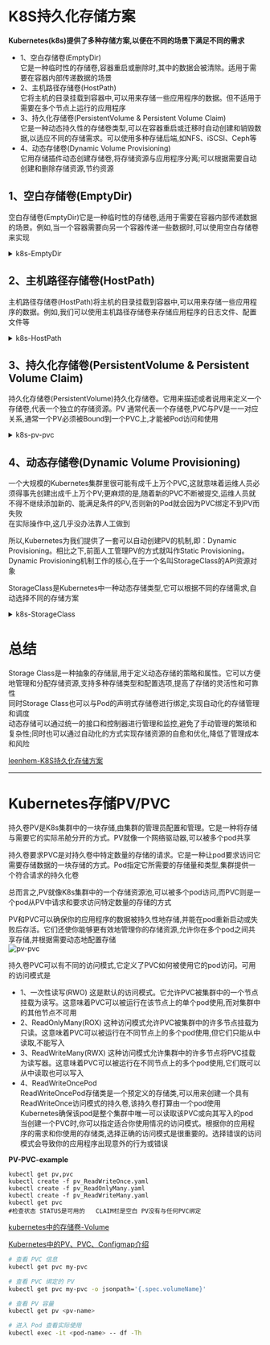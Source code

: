 # K8S持久化存储方案
**Kubernetes(k8s)提供了多种存储方案,以便在不同的场景下满足不同的需求** 
- 1、空白存储卷(EmptyDir)  
     它是一种临时性的存储卷,容器重启或删除时,其中的数据会被清除。适用于需要在容器内部传递数据的场景  
- 2、主机路径存储卷(HostPath)  
     它将主机的目录挂载到容器中,可以用来存储一些应用程序的数据。但不适用于需要在多个节点上运行的应用程序  
- 3、持久化存储卷(PersistentVolume & Persistent Volume Claim)  
     它是一种动态持久性的存储卷类型,可以在容器重启或迁移时自动创建和销毁数据,以适应不同的存储需求。可以使用多种存储后端,如NFS、iSCSI、Ceph等  
- 4、动态存储卷(Dynamic Volume Provisioning)  
     它用存储插件动态创建存储卷,将存储资源与应用程序分离;可以根据需要自动创建和删除存储资源,节约资源

## 1、空白存储卷(EmptyDir)
空白存储卷(EmptyDir)它是一种临时性的存储卷,适用于需要在容器内部传递数据的场景。例如,当一个容器需要向另一个容器传递一些数据时,可以使用空白存储卷来实现  
<details>
  <summary>k8s-EmptyDir</summary>
  <pre><code>
pod.yaml
```
apiVersion: v1
kind: Pod
metadata:
  name: my-pod
spec:
  containers:
  - name: container1
    image: my-image
    volumeMounts:
    - name: data
      mountPath: /data
  - name: container2
    image: my-image
    volumeMounts:
    - name: data
      mountPath: /data
  volumes:
  - name: data
    emptyDir: {}
```
在这个示例中,我们创建了一个Pod,其中包含两个容器：container1和container2 这两个容器都需要访问同一个数据目录/data  
我们使用了一个空白存储卷来存储这些数据。在 volumes 字段中,我们创建了一个名为data的空白存储卷。在容器的volumeMounts字段中,我们将这个存储卷挂载到了/data 目录下
这样,当container1向/data目录写入数据时,container2可以从同一个目录读取数据,实现了数据的传递。需要注意的是,当Pod被删除或重启时,存储在空白存储卷中的数据也会被清除
  </code></pre>
</details>

## 2、主机路径存储卷(HostPath)
主机路径存储卷(HostPath)将主机的目录挂载到容器中,可以用来存储一些应用程序的数据。例如,我们可以使用主机路径存储卷来存储应用程序的日志文件、配置文件等  
<details>
  <summary>k8s-HostPath</summary>
  <pre><code>
下面是一个使用主机路径存储卷存储日志文件的示例YAML文件
```
apiVersion: v1
kind: Pod
metadata:
  name: my-pod
spec:
  containers:
  - name: container1
    image: my-image
    volumeMounts:
    - name: logs
      mountPath: /var/log/my-app
  volumes:
  - name: logs
    hostPath:
      path: /var/log/my-app
```
在这个示例中,我们创建了一个Pod,其中包含一个名为container1的容器。我们使用了一个主机路径存储卷来存储应用程序的日志文件  
在volumes字段中,我们创建了一个名为logs的主机路径存储卷,并将其挂载到了/var/log/my-app 目录下。这个目录在主机上已经存在,我们可以在主机上查看和管理存储的日志文件  
需要注意的是,主机路径存储卷会将主机上的目录直接挂载到容器中,因此可能会存在安全风险和数据共享的问题。在使用时需要注意权限控制和数据隔离 
  </code></pre>
</details>

## 3、持久化存储卷(PersistentVolume & Persistent Volume Claim)
持久化存储卷(PersistentVolume)持久化存储卷。它用来描述或者说用来定义一个存储卷,代表一个独立的存储资源。PV 通常代表一个存储卷,PVC与PV是一一对应关系,通常一个PV必须被Bound到一个PVC上,才能被Pod访问和使用  
<details>
  <summary>k8s-pv-pvc</summary>
  <pre><code>
下面举例说明如何使用PV;首先,需要在K8S中创建一个PV对象,可以使用yaml格式的配置文件如下
```
apiVersion: v1
kind: PersistentVolume
metadata:
  name: my-pv
spec:
  capacity:
    storage: 1Gi
  accessModes:
    - ReadWriteOnce
  persistentVolumeReclaimPolicy: Retain
  storageClassName: my-storage-class
  nfs:
    path: /data/my-pv
    server: nfs-server.my-domain.com
```
这个配置文件定义了一个名为my-pv的PV对象,使用NFS存储后端,在服务器nfs-server.my-domain.com上,挂载在/data/my-pv路径下,容量为1GB 
它的访问模式为ReadWriteOnce,即只能被一个Pod挂载为读写模式。另外,它的持久化存储策略为Retain,即在PV对象被删除时,保留其存储内容。最后,它的存储类别为my-storage-class 
接下来,可以在K8S中创建一个Persistent Volume Claim(PVC)对象,例如：
```
apiVersion: v1
kind: PersistentVolumeClaim
metadata:
  name: my-pvc
spec:
  accessModes:
    - ReadWriteOnce
  resources:
    requests:
      storage: 500Mi
  storageClassName: my-storage-class
```
这个配置文件定义了一个名为my-pvc的PVC对象,请求500MB的存储空间,访问模式为ReadWriteOnce,存储类别为my-storage-class。 
最后,在Pod的配置文件中,可以使用volumeMounts和volumes字段,将PVC挂载为一个持久化存储卷,例如：
```
apiVersion: v1
kind: Pod
metadata:
  name: my-pod
spec:
  containers:
  - name: my-container
    image: my-image
    volumeMounts:
    - mountPath: /data
      name: my-pv-volume
  volumes:
  - name: my-pv-volume
    persistentVolumeClaim:
      claimName: my-pvc
```
这个配置文件定义了一个名为my-pod的Pod对象,使用名为my-pv-volume的持久化存储卷,将PVC my-pvc挂载到/data路径下;这样Pod中的应用程序就可以使用/data路径下的持久化存储了
  </code></pre>
</details>


## 4、动态存储卷(Dynamic Volume Provisioning)
一个大规模的Kubernetes集群里很可能有成千上万个PVC,这就意味着运维人员必须得事先创建出成千上万个PV;更麻烦的是,随着新的PVC不断被提交,运维人员就不得不继续添加新的、能满足条件的PV,否则新的Pod就会因为PVC绑定不到PV而失败   
在实际操作中,这几乎没办法靠人工做到  

所以,Kubernetes为我们提供了一套可以自动创建PV的机制,即：Dynamic Provisioning。相比之下,前面人工管理PV的方式就叫作Static Provisioning。Dynamic Provisioning机制工作的核心,在于一个名叫StorageClass的API资源对象 

StorageClass是Kubernetes中一种动态存储类型,它可以根据不同的存储需求,自动选择不同的存储方案  
<details>
  <summary>k8s-StorageClass</summary>
  <pre><code>
面举个例子说明如何使用StorageClass;首先,需要在Kubernetes中创建一个StorageClass对象,可以使用yaml格式的配置文件,例如：
```
apiVersion: storage.k8s.io/v1
kind: StorageClass
metadata:
  name: my-storage-class
provisioner: kubernetes.io/aws-ebs
parameters:
  type: gp2
```
这个配置文件定义了一个名为my-storage-class的StorageClass对象,使用AWS EBS存储后端,并使用gp2类型的存储。provisioner字段指定了存储后端的名称,parameters字段指定了存储参数  
接下来,可以在Kubernetes中创建一个PersistentVolumeClaim(PVC)对象,例如：
```
apiVersion: v1
kind: PersistentVolumeClaim
metadata:
  name: my-pvc
spec:
  accessModes:
    - ReadWriteOnce
  resources:
    requests:
      storage: 1Gi
  storageClassName: my-storage-class
```
这个配置文件定义了一个名为my-pvc的PVC对象,请求1GB的存储空间,访问模式为ReadWriteOnce,存储类别为my-storage-class。
最后,在Pod的配置文件中,可以使用volumeMounts和volumes字段,将PVC挂载为一个持久化存储卷,例如：
```
apiVersion: v1
kind: Pod
metadata:
  name: my-pod
spec:
  containers:
  - name: my-container
    image: my-image
    volumeMounts:
    - mountPath: /data
      name: my-pv-volume
  volumes:
  - name: my-pv-volume
    persistentVolumeClaim:
      claimName: my-pvc
```
这个配置文件定义了一个名为my-pod的Pod对象,使用名为my-pv-volume的持久化存储卷,将PVC my-pvc挂载到/data路径下 
这样Pod中的应用程序就可以使用/data路径下的持久化存储了;使用StorageClass和PVC,可以方便地管理和使用Kubernetes中的持久化存储
  </code></pre>
</details>

# 总结 
Storage Class是一种抽象的存储层,用于定义动态存储的策略和属性。它可以方便地管理和分配存储资源,支持多种存储类型和配置选项,提高了存储的灵活性和可靠性  
同时Storage Class也可以与Pod的声明式存储卷进行绑定,实现自动化的存储管理和调度  
动态存储可以通过统一的接口和控制器进行管理和监控,避免了手动管理的繁琐和复杂性;同时也可以通过自动化的方式实现存储资源的自愈和优化,降低了管理成本和风险  

[leenhem-K8S持久化存储方案](https://www.toutiao.com/article/7206872440683872829/)  

***

# Kubernetes存储PV/PVC
持久卷PV是K8s集群中的一块存储,由集群的管理员配置和管理。它是一种将存储与需要它的实际吊舱分开的方式。PV就像一个网络驱动器,可以被多个pod共享  

持久卷要求PVC是对持久卷中特定数量的存储的请求。它是一种让pod要求访问它需要存储数据的一块存储的方式。Pod指定它所需要的存储量和类型,集群提供一个符合请求的持久化卷  

总而言之,PV就像K8s集群中的一个存储资源池,可以被多个pod访问,而PVC则是一个pod从PV中请求和要求访问特定数量的存储的方式  

PV和PVC可以确保你的应用程序的数据被持久性地存储,并能在pod重新启动或失败后存活。它们还使你能够更有效地管理你的存储资源,允许你在多个pod之间共享存储,并根据需要动态地配置存储  
![pv-pvc](https://p3-sign.toutiaoimg.com/tos-cn-i-qvj2lq49k0/115fc2fc8b904e0ea1c8b99a39aa3788~noop.image?_iz=58558&from=article.pc_detail&x-expires=1678243543&x-signature=cjlwSWMwp2AnC20zmROgvWC5N8U%3D)  

持久卷PVC可以有不同的访问模式,它定义了PVC如何被使用它的pod访问。可用的访问模式是  
- 1、一次性读写(RWO)
     这是默认的访问模式。它允许PVC被集群中的一个节点挂载为读写。这意味着PVC可以被运行在该节点上的单个pod使用,而对集群中的其他节点不可用
- 2、ReadOnlyMany(ROX)
     这种访问模式允许PVC被集群中的许多节点挂载为只读。这意味着PVC可以被运行在不同节点上的多个pod使用,但它们只能从中读取,不能写入
- 3、ReadWriteMany(RWX) 
     这种访问模式允许集群中的许多节点将PVC挂载为读写器。这意味着PVC可以被运行在不同节点上的多个pod使用,它们既可以从中读取也可以写入
- 4、ReadWriteOncePod  
     ReadWriteOncePod存储类是一个预定义的存储类,可以用来创建一个具有ReadWriteOnce访问模式的持久卷,该持久卷打算由一个pod使用  
     Kubernetes确保该pod是整个集群中唯一可以读取该PVC或向其写入的pod  
当创建一个PVC时,你可以指定适合你使用情况的访问模式。根据你的应用程序的需求和你使用的存储类,选择正确的访问模式是很重要的。选择错误的访问模式会导致你的应用程序出现意外的行为或错误  

**PV-PVC-example**  
```
kubectl get pv,pvc
kubectl create -f pv_ReadWriteOnce.yaml
kubectl create -f pv_ReadOnlyMany.yaml
kubectl create -f pv_ReadWriteMany.yaml
kubectl get pvc 
#检查状态 STATUS是可用的   CLAIM栏是空白 PV没有与任何PVC绑定
```

[kubernetes中的存储卷-Volume](https://m.toutiao.com/is/iB1F3rv/)  

[Kubernetes中的PV、PVC、Configmap介绍](https://m.toutiao.com/is/ikQnFBU/)


```bash
# 查看 PVC 信息
kubectl get pvc my-pvc

# 查看 PVC 绑定的 PV
kubectl get pvc my-pvc -o jsonpath='{.spec.volumeName}'

# 查看 PV 容量
kubectl get pv <pv-name>

# 进入 Pod 查看实际使用
kubectl exec -it <pod-name> -- df -Th
```
